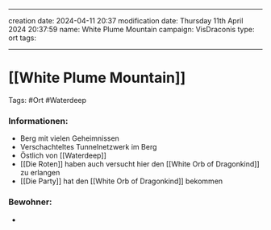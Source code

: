 
---
creation date: 2024-04-11 20:37 
modification date: Thursday 11th April 2024 20:37:59 
name: White Plume Mountain 
campaign: VisDraconis
type: ort
tags:

--- 

# [[White Plume Mountain]]

Tags: #Ort #Waterdeep 

### Informationen:
- Berg mit vielen Geheimnissen
- Verschachteltes Tunnelnetzwerk im Berg
- Östlich von [[Waterdeep]]
- [[Die Roten]] haben auch versucht hier den [[White Orb of Dragonkind]] zu erlangen
- [[Die Party]] hat den [[White Orb of Dragonkind]] bekommen

### Bewohner:
- 

